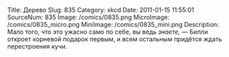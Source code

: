 Title: Дерево 
Slug: 835 
Category: xkcd 
Date: 2011-01-15 11:55:01 
SourceNum: 835 
Image: /comics/0835.png 
MicroImage: /comics/0835_micro.png 
MiniImage: /comics/0835_mini.png 
Description: Мало того, что это ужасно само по себе, вы ведь <i>знаете,</i> — Билли откроет корневой подарок первым, и всем остальным придётся ждать перестроения кучи. 


